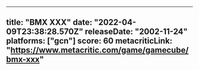 
---
title: "BMX XXX"
date: "2022-04-09T23:38:28.570Z"
releaseDate: "2002-11-24"
platforms: ["gcn"]
score: 60
metacriticLink: "https://www.metacritic.com/game/gamecube/bmx-xxx"
---
